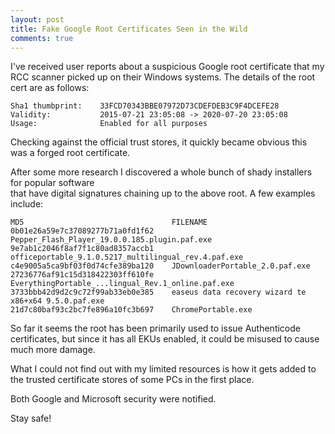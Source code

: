```yaml
---
layout: post
title: Fake Google Root Certificates Seen in the Wild
comments: true
---
```


I've received user reports about a suspicious Google root certificate that my RCC scanner picked up on their Windows systems.  The details of the root cert are as follows:

    Sha1 thumbprint:    33FCD70343BBE07972D73CDEFDEB3C9F4DCEFE28 
    Validity:           2015-07-21 23:05:08 -> 2020-07-20 23:05:08 
    Usage:              Enabled for all purposes


Checking against the official trust stores, it quickly became obvious this was a forged root certificate. 

After some more research I discovered a whole bunch of shady installers for popular software  
that have digital signatures chaining up to the above root.  A few examples include:

    MD5                                 FILENAME
    0b01e26a59e7c37089277b71a0fd1f62	Pepper_Flash_Player_19.0.0.185.plugin.paf.exe
    9e7ab1c2046f8af7f1c80ad8357accb1	officeportable_9.1.0.5217_multilingual_rev.4.paf.exe
    c4e9005a5ca9bf03f0d74cfe389ba120	JDownloaderPortable_2.0.paf.exe
    27236776af91c15d318422303ff610fe	EverythingPortable_...lingual_Rev.1_online.paf.exe 
    3733bbb42d9d2c9c72f99ab33eb0e385    easeus data recovery wizard te x86+x64 9.5.0.paf.exe
    21d7c80baf93c2bc7fe896a10fc3b697	ChromePortable.exe


So far it seems the root has been primarily used to issue Authenticode certificates, but since it has all EKUs enabled, it could be misused to cause much more damage.
 
What I could not find out with my limited resources is how it gets added to the trusted certificate stores of some PCs in the first place.

Both Google and Microsoft security were notified. 

Stay safe! 
